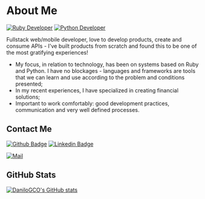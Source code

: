 # About Me

[![Ruby Developer](https://img.shields.io/badge/Ruby_on_Rails-CC0000?style=for-the-badge&logo=ruby-on-rails&logoColor=white)](#)
[![Python Developer](https://img.shields.io/badge/Python-FFD43B?style=for-the-badge&logo=python&logoColor=blue)](#)


Fullstack web/mobile developer, love to develop products, create and consume APIs - I've built products from scratch and found this to be one of the most gratifying experiences!
- My focus, in relation to technology, has been on systems based on Ruby and Python. I have no blockages - languages and frameworks are tools that we can learn and use according to the problem and conditions presented;
- In my recent experiences, I have specialized in creating financial solutions;
- Important to work comfortably: good development practices, communication and very well defined processes.

## Contact Me

[![Github Badge](https://img.shields.io/badge/-Github-000?style=flat-square&logo=Github&logoColor=white&link=LINK_GIT)](https://github.com/danilogco)
[![Linkedin Badge](https://img.shields.io/badge/-LinkedIn-blue?style=flat-square&logo=Linkedin&logoColor=white&link=LINK_LINKEDIN)](https://www.linkedin.com/in/danilogco/)

[![Mail](https://img.shields.io/badge/Gmail-D14836?style=for-the-badge&logo=gmail&logoColor=white)](mailto:danilogcarolino)

## GitHub Stats

[![DaniloGCO's GitHub stats](https://github-readme-stats.vercel.app/api?username=danilogco)](https://github.com/danilogco/github-readme-stats)
